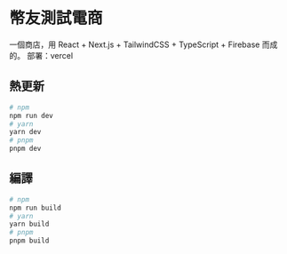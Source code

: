 # 幣友測試電商
一個商店，用 React + Next.js + TailwindCSS + TypeScript + Firebase 而成的。
部署：vercel

## 熱更新
```bash
# npm
npm run dev
# yarn
yarn dev
# pnpm
pnpm dev
```

## 編譯
```bash
# npm
npm run build
# yarn
yarn build
# pnpm
pnpm build
```